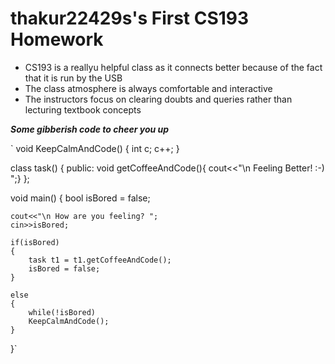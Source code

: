 # thakur22429s's First CS193 Homework

- CS193 is a reallyu helpful class as it connects better because of the fact that it is run by the USB 
- The class atmosphere is always comfortable and interactive
- The instructors focus on clearing doubts and queries rather than lecturing textbook concepts


 _**Some gibberish code to cheer you up**_

` 
void KeepCalmAndCode()
{
   int c;
   c++; 
}

class task()
 {
     public:
     void getCoffeeAndCode(){ cout<<"\n Feeling Better! :-) ";}
 };
  
 void main()
 {
    bool isBored = false;
    
    cout<<"\n How are you feeling? ";
    cin>>isBored;
    
    if(isBored)
    {
        task t1 = t1.getCoffeeAndCode();
        isBored = false;
    }
    
    else
    {
        while(!isBored)
        KeepCalmAndCode();
    }
    
  }`


